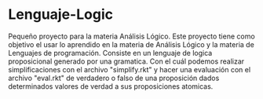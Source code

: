 # Lenguaje-Logic
Pequeño proyecto para la materia Análisis Lógico.
Este proyecto tiene como objetivo el usar lo aprendido en la materia de Análisis Lógico y la materia de Lenguajes de programación.
Consiste en un lenguaje de logica proposicional generado por una gramatica. Con el cuál podemos realizar simplificaciones con el archivo "simplify.rkt" y hacer una evaluación con el archivo "eval.rkt" de verdadero o falso de una proposición dados determinados valores de verdad a sus proposiciones atomicas. 
